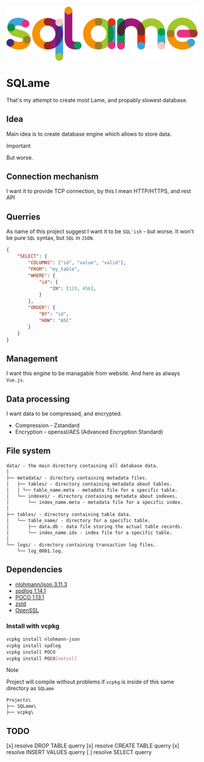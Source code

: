 ![SQLame logo](./img/logo.png)


# SQLame
That's my attempt to create most Lame, and propably slowest database.


## Idea
Main idea is to create database engine which allows to store data. 

> [!IMPORTANT] 
> But worse.


## Connection mechanism
I want it to provide TCP connection, by this I mean HTTP/HTTPS, and rest API


## Querries
As name of this project suggest I want it to be `SQL'ish` - but worse. It won't be pure `SQL` syntax, but `SQL` in `JSON`.

```json
{
    "SELECT": {
        "COLUMNS": ["id", "value", "valid"],
        "FROM": "my_table",
        "WHERE": {
            "id": {
                "IN": [123, 456],
            }
        },
        "ORDER": {
            "BY": "id",
            "HOW": "ASC"
        }
    }
}
```

## Management
I want this engine to be managable from website. And here as always `Vue.js`.


## Data processing
I want data to be compressed, and encrypted.
 - Compression - Zstandard
 - Encryption - openssl/AES (Advanced Encryption Standard)


## File system

```plaintext
data/ - the main directory containing all database data.
│
├── metadata/ - directory containing metadata files.
│   ├── tables/ - directory containing metadata about tables.
│   │ └── table_name.meta - metadata file for a specific table.
│   └── indexes/ - directory containing metadata about indexes.
│       └── index_name.meta - metadata file for a specific index.
│
├── tables/ - directory containing table data.
│   └── table_name/ - directory for a specific table.
│       ├── data.db - data file storing the actual table records.
│       └── index_name.idx - index file for a specific table.
│
└── logs/ - directory containing transaction log files.
    └── log_0001.log.
```


## Dependencies
 - [nlohmann/json 3.11.3](https://github.com/nlohmann/json)
 - [spdlog 1.14.1](https://github.com/gabime/spdlog)
 - [POCO 1.13.1](https://pocoproject.org/)
 - [zstd](https://github.com/facebook/zstd)
 - [OpenSSL](https://github.com/openssl/openssl)

### Install with vcpkg
```sh
vcpkg install nlohmann-json
vcpkg install spdlog
vcpkg install POCO
vcpkg install POCO[netssl]
```

> [!NOTE] 
> Project will compile without problems if `vcpkg` is inside of this same directory as `SQLame`

```plaintext
Projects\
├── SQLame\
├── vcpkg\
```


## TODO
[x] resolve DROP TABLE querry
[x] resolve CREATE TABLE querry
[x] resolve INSERT VALUES querry
[ ] resolve SELECT querry
